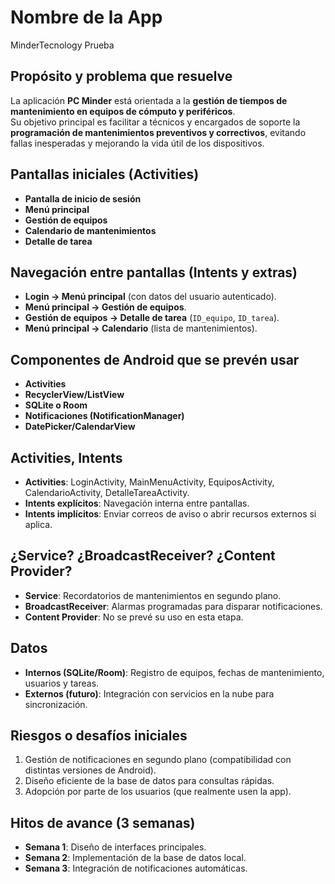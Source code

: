 # Nombre de la App  
MinderTecnology Prueba

## Propósito y problema que resuelve  
La aplicación **PC Minder** está orientada a la **gestión de tiempos de mantenimiento en equipos de cómputo y periféricos**.  
Su objetivo principal es facilitar a técnicos y encargados de soporte la **programación de mantenimientos preventivos y correctivos**, evitando fallas inesperadas y mejorando la vida útil de los dispositivos.  

## Pantallas iniciales (Activities)  
- **Pantalla de inicio de sesión** 
- **Menú principal**
- **Gestión de equipos** 
- **Calendario de mantenimientos**
- **Detalle de tarea**

## Navegación entre pantallas (Intents y extras)  
- **Login → Menú principal** (con datos del usuario autenticado).  
- **Menú principal → Gestión de equipos**.  
- **Gestión de equipos → Detalle de tarea** (`ID_equipo`, `ID_tarea`).  
- **Menú principal → Calendario** (lista de mantenimientos).  

## Componentes de Android que se prevén usar  
- **Activities**  
- **RecyclerView/ListView**  
- **SQLite o Room**  
- **Notificaciones (NotificationManager)**  
- **DatePicker/CalendarView**  

## Activities, Intents  
- **Activities**: LoginActivity, MainMenuActivity, EquiposActivity, CalendarioActivity, DetalleTareaActivity.  
- **Intents explícitos**: Navegación interna entre pantallas.  
- **Intents implícitos**: Enviar correos de aviso o abrir recursos externos si aplica.  

## ¿Service? ¿BroadcastReceiver? ¿Content Provider?  
- **Service**: Recordatorios de mantenimientos en segundo plano.  
- **BroadcastReceiver**: Alarmas programadas para disparar notificaciones.  
- **Content Provider**: No se prevé su uso en esta etapa.  

## Datos  
- **Internos (SQLite/Room)**: Registro de equipos, fechas de mantenimiento, usuarios y tareas.  
- **Externos (futuro)**: Integración con servicios en la nube para sincronización.  

## Riesgos o desafíos iniciales  
1. Gestión de notificaciones en segundo plano (compatibilidad con distintas versiones de Android).  
2. Diseño eficiente de la base de datos para consultas rápidas.  
3. Adopción por parte de los usuarios (que realmente usen la app).  

## Hitos de avance (3 semanas)  
- **Semana 1**: Diseño de interfaces principales.  
- **Semana 2**: Implementación de la base de datos local.  
- **Semana 3**: Integración de notificaciones automáticas.  

